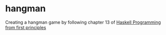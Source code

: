 # hangman

Creating a hangman game by following chapter 13 of [Haskell Programming from first principles](http://haskellbook.com)
